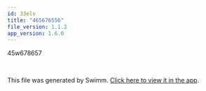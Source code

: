 ```yaml
---
id: 33elv
title: "465676556"
file_version: 1.1.2
app_version: 1.6.0
---
```


45w678657

<br/>

This file was generated by Swimm. [Click here to view it in the app](http://localhost:5001/repos/ls4DA2fLasmQuEbT4ipw/docs/33elv).
